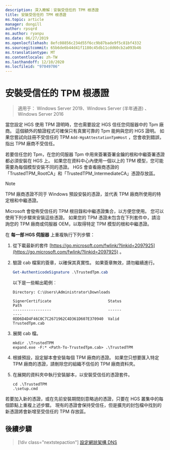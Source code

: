 ```yaml
---
description: 深入瞭解：安裝受信任的 TPM 根憑證
title: 安裝受信任的 TPM 根憑證
ms.topic: article
manager: dongill
author: rpsqrd
ms.author: ryanpu
ms.date: 06/27/2019
ms.openlocfilehash: 8efc08856c234d55f6cc9b87bade9f5c81bf4332
ms.sourcegitcommit: 65b6de6b44d41f1180c45db11cdd60cb2a093b46
ms.translationtype: MT
ms.contentlocale: zh-TW
ms.lasthandoff: 12/10/2020
ms.locfileid: "97049706"
---
```

# <a name="install-trusted-tpm-root-certificates"></a>安裝受信任的 TPM 根憑證

>適用于： Windows Server 2019、Windows Server (半年通道) 、Windows Server 2016

當您設定 HGS 使用 TPM 證明時，您也需要設定 HGS 信任您伺服器中的 Tpm 廠商。
這個額外的驗證程式可確保只有真實可靠的 Tpm 能夠與您的 HGS 證明。
如果您嘗試向註冊不受信任的 TPM `Add-HgsAttestationTpmHost` ，您會收到錯誤，指出 TPM 廠商不受信任。

若要信任您的 Tpm，在您的伺服器 Tpm 中用來簽署簽署金鑰的根和中繼簽署憑證都必須安裝在 HGS 上。
如果您在資料中心內使用一個以上的 TPM 模型，您可能需要為每個模型安裝不同的憑證。
HGS 會查看廠商憑證的「TrustedTPM_RootCA」和「TrustedTPM_IntermediateCA」憑證存放區。

> [!NOTE]
> TPM 廠商憑證不同于 Windows 預設安裝的憑證，並代表 TPM 廠商所使用的特定根和中繼憑證。

Microsoft 會發佈受信任的 TPM 根目錄和中繼憑證集合，以方便您使用。
您可以使用下列步驟來安裝這些憑證。
如果您的 TPM 憑證未包含在下列套件中，請洽詢您的 TPM 廠商或伺服器 OEM，以取得特定 TPM 模型的根和中繼憑證。

在 **每一部 HGS 伺服器** 上重複執行下列步驟：

1.  從下載最新的套件 [https://go.microsoft.com/fwlink/?linkid=2097925](https://go.microsoft.com/fwlink/?linkid=2097925) 。

2.  驗證 cab 檔案的簽章，以確保其真實性。 如果簽章無效，請勿繼續進行。

    ```powershell
    Get-AuthenticodeSignature .\TrustedTpm.cab
    ```

    以下是一些輸出範例︰

    ```
    Directory: C:\Users\Administrator\Downloads

    SignerCertificate                         Status                                 Path
    -----------------                         ------                                 ----
    0DD6D4D4F46C0C7C2671962C4D361D607E370940  Valid                                  TrustedTpm.cab
    ```

2.  展開 cab 檔。

    ```
    mkdir .\TrustedTPM
    expand.exe -F:* <Path-To-TrustedTpm.cab> .\TrustedTPM
    ```

3.  根據預設，設定腳本會安裝每個 TPM 廠商的憑證。 如果您只想要匯入特定 TPM 廠商的憑證，請刪除您的組織不信任的 TPM 廠商資料夾。

4.  在展開的資料夾中執行安裝腳本，以安裝受信任的憑證套件。

    ```
    cd .\TrustedTPM
    .\setup.cmd
    ```

若要加入新的憑證，或在先前安裝期間刻意略過的憑證，只要在 HGS 叢集中的每個節點上重複上述步驟。
現有的憑證會保持受信任，但是擴充的封包檔中找到的新憑證將會新增至受信任的 TPM 存放區。

## <a name="next-step"></a>後續步驟

> [!div class="nextstepaction"]
> [設定網狀架構 DNS](guarded-fabric-configuring-fabric-dns-tpm.md)



